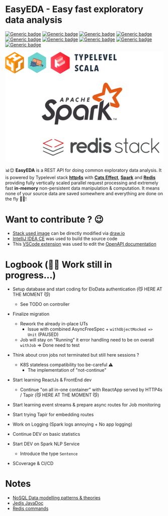 # EasyEDA - Easy fast exploratory data analysis

[![Generic badge](https://img.shields.io/badge/Scala-2.13-darkred.svg?style=plastic)](https://www.scala-lang.org/)
[![Generic badge](https://img.shields.io/badge/CatsEffect-3.3-lightblue.svg?style=plastic)](https://typelevel.org/cats-effect/)
[![Generic badge](https://img.shields.io/badge/Http4s-0.23-red.svg?style=plastic)](https://http4s.org/#)
[![Generic badge](https://img.shields.io/badge/Spark-3.3-orange.svg?style=plastic)](https://spark.apache.org/)
[![Generic badge](https://img.shields.io/badge/SBT-1.7-blue.svg?style=plastic)](https://www.scala-sbt.org/)
[![Generic badge](https://img.shields.io/badge/OpenJDK-11-white.svg?style=plastic)](https://adoptium.net/)
[![Generic badge](https://img.shields.io/badge/Jedis-4.3-black.svg?style=plastic)](https://github.com/redis/jedis)
[![Generic badge](https://img.shields.io/badge/RedisStack-6.2-orangered.svg?style=plastic)](https://redis.io/docs/stack/)
[![Generic badge](https://img.shields.io/badge/SwaggerUI-4.14-green.svg?style=plastic)](https://swagger.io/)

![stackUsed](docs/stackUsed.png)

📊😌 **EasyEDA** is a REST API for doing common exploratory data analysis.
It is powered by Typelevel stack **[http4s](https://http4s.org/v0.23/docs/quickstart.html)** with
**[Cats Effect](https://typelevel.org/cats-effect/)**, **[Spark](https://spark.apache.org/docs/3.3.3/)**
and **[Redis](https://redis.io/)** providing fully vertically scaled parallel request processing
and extremely fast **in-memory** non-persistent data manipulation & computation.
It means none of your source data are saved somewhere and everything are done on the fly 🚀🤩!

# Want to contribute ? 😉

- [Stack used image](docs/stackUsed.png) can be directly modified via [draw.io](https://app.diagrams.net/)
- [IntelliJ IDEA CE](https://www.jetbrains.com/idea/) was used to build the source code
- This [VSCode extension](https://marketplace.visualstudio.com/items?itemName=42Crunch.vscode-openapi) was used to edit the [OpenAPI documentation](src/main/resources/swagger/openapi.yaml)

# Logbook (🙏😣 Work still in progress...)

- Setup database and start coding for EloData authentication (😼 HERE AT THE MOMENT 😼)
  - See TODO on controller

- Finalize migration
  - Rework the already in-place UTs
    - Issue with combined AsyncFreeSpec + `withObjectMocked => Unit` (PAUSED)
  - Job will stay on "Running" it error handling need to be on overall `withJob` => Done need to test
- Think about cron jobs not terminated but still here sessions ?
  - K8S stateless compatibility too be-careful ⚠️
    - The implementation of "not-continue"
- Start learning ReactJs & FrontEnd dev
  - Continue "on all in-one container" with ReactApp served by HTTP4s / Tapir (😼 HERE AT THE MOMENT 😼)
- Start learning event streams & prepare async routes for Job monitoring
- Start trying Tapir for embedding routes
- Work on Logging (Spark logs annoying + No app logging)
- Continue DEV on basic statistics
- Start DEV on Spark NLP Service
  - Introduce the type `Sentence`
- SCoverage & CI/CD

# Notes

- [NoSQL Data modelling patterns & theories](https://redis.com/blog/nosql-data-modeling/#:~:text=What%20is%20a%20NoSQL%20data,how%20it%20all%20connects%20together.)
- [Jedis JavaDoc](https://javadoc.io/doc/redis.clients/jedis/latest/index.html)
- [Redis commands](https://redis.io/commands/)
